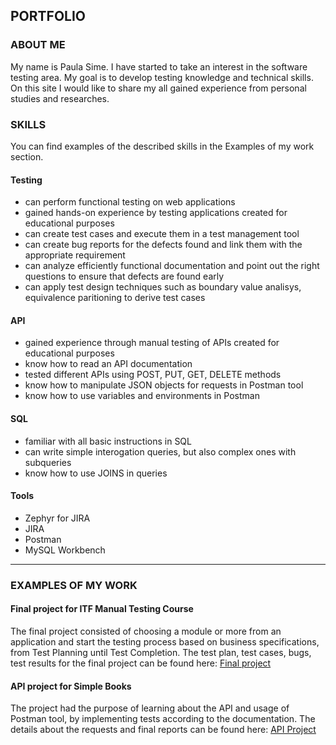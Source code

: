 ## PORTFOLIO


### ABOUT ME

My name is Paula Sime. I have started to take an interest in the software testing area. My goal is to develop testing knowledge and technical skills. On this site I would like to share my all gained experience from personal studies and researches.

### SKILLS

You can find examples of the described skills in the Examples of my work section.

#### Testing

+ can perform functional testing on web applications
+ gained hands-on experience by testing applications created for educational purposes
+ can create test cases and execute them in a test management tool
+ can create bug reports for the defects found and link them with the appropriate requirement
+ can analyze efficiently functional documentation and point out the right questions to ensure that defects are found early
+ can apply test design techniques such as boundary value analisys, equivalence paritioning to derive test cases

#### API

+ gained experience through manual testing of APIs created for educational purposes
+ know how to read an API documentation
+ tested different APIs using POST, PUT, GET, DELETE methods
+ know how to manipulate JSON objects for requests in Postman tool
+ know how to use variables and environments in Postman

#### SQL

+ familiar with all basic instructions in SQL
+ can write simple interogation queries, but also complex ones with subqueries
+ know how to use JOINS in queries

#### Tools

+ Zephyr for JIRA
+ JIRA
+ Postman
+ MySQL Workbench

***

### EXAMPLES OF MY WORK

#### Final project for ITF Manual Testing Course

The final project consisted of choosing a module or more from an application and start the testing process based on business specifications, from Test Planning until Test Completion.
The test plan, test cases, bugs, test results for the final project can be found here: [Final project](https://drive.google.com/file/d/1h75O20QnXuMpWPKzYW-e8jYcWN-6n2uY/view?usp=sharing)

#### API project for Simple Books

The project had the purpose of learning about the API and usage of Postman tool, by implementing tests according to the documentation. 
The details about the requests and final reports can be found here: [API Project](https://drive.google.com/file/d/1GARwvgxxz4b584g_YD3waH-AZYuvI-OV/view?usp=drive_link)
